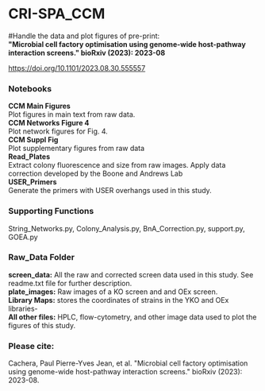 # CRI-SPA_CCM
#Handle the data and plot figures of pre-print:<br/>
**"Microbial cell factory optimisation using genome-wide host-pathway interaction screens." bioRxiv (2023): 2023-08** <br/>

https://doi.org/10.1101/2023.08.30.555557<br/>


### Notebooks <br/>
**CCM Main Figures** <br/>
Plot figures in main text from raw data. <br/>
**CCM Networks Figure 4** <br/>
Plot network figures for Fig. 4. <br/>
**CCM Suppl Fig** <br/>
Plot supplementary figures from raw data <br/>
**Read_Plates** <br/>
Extract colony fluorescence and size from raw images. Apply data correction developed by the Boone and Andrews Lab <br/>
**USER_Primers** <br/>
Generate the primers with USER overhangs used in this study.<br/>



### Supporting Functions <br/>
String_Networks.py, Colony_Analysis.py, BnA_Correction.py, support.py, GOEA.py <br/>

### Raw_Data Folder <br/>
**screen_data:** All the raw and corrected screen data used in this study. See readme.txt file for further description. <br/>
**plate_images:** Raw images of a KO screen and and OEx screen. <br/>
**Library Maps:** stores the coordinates of strains in the YKO and OEx libraries- <br/>
**All other files:** HPLC, flow-cytometry, and other image data used to plot the figures of this study.<br/>

### Please cite: <br/>

Cachera, Paul Pierre-Yves Jean, et al. "Microbial cell factory optimisation using genome-wide host-pathway interaction screens." bioRxiv (2023): 2023-08.<br/>



